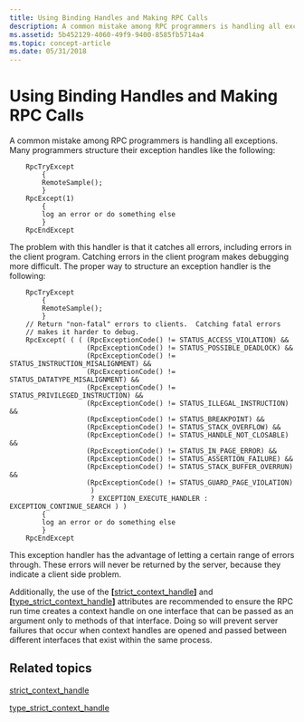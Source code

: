 ```yaml
---
title: Using Binding Handles and Making RPC Calls
description: A common mistake among RPC programmers is handling all exceptions.
ms.assetid: 5b452129-4060-49f9-9400-8585fb5714a4
ms.topic: concept-article
ms.date: 05/31/2018
---
```


# Using Binding Handles and Making RPC Calls

A common mistake among RPC programmers is handling all exceptions. Many programmers structure their exception handles like the following:

``` syntax
    RpcTryExcept
        {
        RemoteSample();
        }
    RpcExcept(1)
        {
        log an error or do something else
        }
    RpcEndExcept
```

The problem with this handler is that it catches all errors, including errors in the client program. Catching errors in the client program makes debugging more difficult. The proper way to structure an exception handler is the following:

``` syntax
    RpcTryExcept
        {
        RemoteSample();
        }
    // Return "non-fatal" errors to clients.  Catching fatal errors
    // makes it harder to debug.
    RpcExcept( ( ( (RpcExceptionCode() != STATUS_ACCESS_VIOLATION) &&
                   (RpcExceptionCode() != STATUS_POSSIBLE_DEADLOCK) &&
                   (RpcExceptionCode() != STATUS_INSTRUCTION_MISALIGNMENT) &&
                   (RpcExceptionCode() != STATUS_DATATYPE_MISALIGNMENT) &&
                   (RpcExceptionCode() != STATUS_PRIVILEGED_INSTRUCTION) &&
                   (RpcExceptionCode() != STATUS_ILLEGAL_INSTRUCTION) &&
                   (RpcExceptionCode() != STATUS_BREAKPOINT) &&
                   (RpcExceptionCode() != STATUS_STACK_OVERFLOW) &&
                   (RpcExceptionCode() != STATUS_HANDLE_NOT_CLOSABLE) &&
                   (RpcExceptionCode() != STATUS_IN_PAGE_ERROR) &&
                   (RpcExceptionCode() != STATUS_ASSERTION_FAILURE) &&
                   (RpcExceptionCode() != STATUS_STACK_BUFFER_OVERRUN) &&
                   (RpcExceptionCode() != STATUS_GUARD_PAGE_VIOLATION)
                    )
                    ? EXCEPTION_EXECUTE_HANDLER : EXCEPTION_CONTINUE_SEARCH ) )
        {
        log an error or do something else
        }
    RpcEndExcept
```

This exception handler has the advantage of letting a certain range of errors through. These errors will never be returned by the server, because they indicate a client side problem.

Additionally, the use of the **\[**[strict\_context\_handle](/windows/desktop/Midl/strict-context-handle)**\]** and **\[**[type\_strict\_context\_handle](/windows/desktop/Midl/type-strict-context-handle)**\]** attributes are recommended to ensure the RPC run time creates a context handle on one interface that can be passed as an argument only to methods of that interface. Doing so will prevent server failures that occur when context handles are opened and passed between different interfaces that exist within the same process.

## Related topics

<dl> <dt>

[strict\_context\_handle](/windows/desktop/Midl/strict-context-handle)
</dt> <dt>

[type\_strict\_context\_handle](/windows/desktop/Midl/type-strict-context-handle)
</dt> </dl>

 

 
